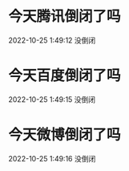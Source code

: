 # 今天腾讯倒闭了吗

2022-10-25 1:49:12 没倒闭

# 今天百度倒闭了吗

2022-10-25 1:49:15 没倒闭

# 今天微博倒闭了吗

2022-10-25 1:49:16 没倒闭

